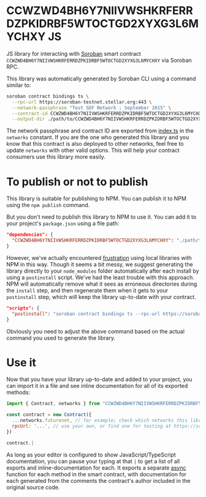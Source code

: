 # CCWZWD4BH6Y7NIIVWSHKRFERRDZPKIDRBF5WTOCTGD2XYXG3L6MYCHXY JS

JS library for interacting with [Soroban](https://soroban.stellar.org/) smart contract `CCWZWD4BH6Y7NIIVWSHKRFERRDZPKIDRBF5WTOCTGD2XYXG3L6MYCHXY` via Soroban RPC.

This library was automatically generated by Soroban CLI using a command similar to:

```bash
soroban contract bindings ts \
  --rpc-url https://soroban-testnet.stellar.org:443 \
  --network-passphrase "Test SDF Network ; September 2015" \
  --contract-id CCWZWD4BH6Y7NIIVWSHKRFERRDZPKIDRBF5WTOCTGD2XYXG3L6MYCHXY \
  --output-dir ./path/to/CCWZWD4BH6Y7NIIVWSHKRFERRDZPKIDRBF5WTOCTGD2XYXG3L6MYCHXY
```

The network passphrase and contract ID are exported from [index.ts](./src/index.ts) in the `networks` constant. If you are the one who generated this library and you know that this contract is also deployed to other networks, feel free to update `networks` with other valid options. This will help your contract consumers use this library more easily.

# To publish or not to publish

This library is suitable for publishing to NPM. You can publish it to NPM using the `npm publish` command.

But you don't need to publish this library to NPM to use it. You can add it to your project's `package.json` using a file path:

```json
"dependencies": {
  "CCWZWD4BH6Y7NIIVWSHKRFERRDZPKIDRBF5WTOCTGD2XYXG3L6MYCHXY": "./path/to/this/folder"
}
```

However, we've actually encountered [frustration](https://github.com/stellar/soroban-example-dapp/pull/117#discussion_r1232873560) using local libraries with NPM in this way. Though it seems a bit messy, we suggest generating the library directly to your `node_modules` folder automatically after each install by using a `postinstall` script. We've had the least trouble with this approach. NPM will automatically remove what it sees as erroneous directories during the `install` step, and then regenerate them when it gets to your `postinstall` step, which will keep the library up-to-date with your contract.

```json
"scripts": {
  "postinstall": "soroban contract bindings ts --rpc-url https://soroban-testnet.stellar.org:443 --network-passphrase \"Test SDF Network ; September 2015\" --id CCWZWD4BH6Y7NIIVWSHKRFERRDZPKIDRBF5WTOCTGD2XYXG3L6MYCHXY --name CCWZWD4BH6Y7NIIVWSHKRFERRDZPKIDRBF5WTOCTGD2XYXG3L6MYCHXY"
}
```

Obviously you need to adjust the above command based on the actual command you used to generate the library.

# Use it

Now that you have your library up-to-date and added to your project, you can import it in a file and see inline documentation for all of its exported methods:

```js
import { Contract, networks } from "CCWZWD4BH6Y7NIIVWSHKRFERRDZPKIDRBF5WTOCTGD2XYXG3L6MYCHXY"

const contract = new Contract({
  ...networks.futurenet, // for example; check which networks this library exports
  rpcUrl: '...', // use your own, or find one for testing at https://soroban.stellar.org/docs/reference/rpc#public-rpc-providers
})

contract.|
```

As long as your editor is configured to show JavaScript/TypeScript documentation, you can pause your typing at that `|` to get a list of all exports and inline-documentation for each. It exports a separate [async](https://developer.mozilla.org/en-US/docs/Web/JavaScript/Reference/Statements/async_function) function for each method in the smart contract, with documentation for each generated from the comments the contract's author included in the original source code.
